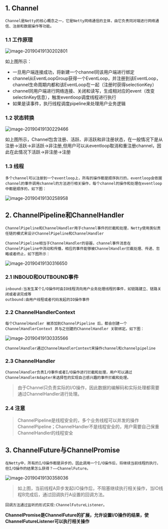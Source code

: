 ## 1. Channel

```
Channel是Netty的核心概念之一，它是Netty网络通信的主体，由它负责同对端进行网络通信、注册和数据操作等功能。
```

### 1.1 工作原理

![image-20190419130202801](https://ws3.sinaimg.cn/large/006tNc79ly1g27ux6nh96j312y0f8jt6.jpg)

如上图所示：

- 一旦用户端连接成功，将新建一个channel同该用户端进行绑定
- channel从EventLoopGroup获得一个EventLoop，并注册到该EventLoop，channel生命周期内都和该EventLoop在一起（注册时获得selectionKey）
- channel同用户端进行网络连接、关闭和读写，生成相对应的event（改变selectinKey信息），触发eventloop调度线程进行执行
- 如果是读事件，执行线程调度pipeline来处理用户业务逻辑

### 1.2 状态转换

![image-20190419130229466](https://ws3.sinaimg.cn/large/006tNc79ly1g27uxmz8wwj30nw0i2q5c.jpg)

如上图所示，Channel包含注册、活跃、非活跃和非注册状态，在一般情况下是从注册->活跃->非活跃->非注册,但用户可以从eventloop取消和重注册channel，因此在此情况下活跃->非注册->注册

### 1.3 线程

```
多个channel可以注册到一个eventloop上，所有的操作都是顺序执行的，eventloop会依据channel的事件调用channel的方法进行相关操作，每个channel的操作和处理在eventloop中都是顺序的，如下图：
```

![image-20190419130258958](https://ws3.sinaimg.cn/large/006tNc79ly1g27uy57o5pj313009g0uh.jpg)

## 2. ChannelPipeline和ChannelHandler

```
ChannelPipeline和ChannelHandler用于channel事件的拦截和处理，Netty使用类似责任链的模式来设计ChannelPipeline和ChannelHandler

ChannelPipeline相当于ChannelHandler的容器，channel事件消息在ChannelPipeline中流动和传播，相应的事件能够被ChannelHandler拦截处理、传递、忽略或者终止，如下图所示：
```

![image-20190419130316650](https://ws4.sinaimg.cn/large/006tNc79ly1g27uyg00svj30wi0eydgp.jpg)

### 2.1 INBOUD和OUTBOUND事件

```
inbound:当发生某个I/O操作时由IO线程流向用户业务处理线程的事件，如链路建立、链路关闭或者读完成等
outbound:由用户线程或者代码发起的IO操作事件
```

### 2.2 ChannelHandlerContext

```
每个ChannelHandler 被添加到ChannelPipeline 后，都会创建一个ChannelHandlerContext 并与之创建的ChannelHandler 关联绑定。如下图：
```

![image-20190419130335566](https://ws2.sinaimg.cn/large/006tNc79ly1g27uys8zvfj31280gedmi.jpg)

```
ChannelHandler通过ChannelHandlerContext来操作channel和channelpipeline
```

### 2.3 ChannelHandler

```
ChannelHandler负责I/O事件或者I/O操作进行拦截和处理，用户可以通过ChannelHandlerAdapter来选择性的实现自己感兴趣的事件拦截和处理。
```

> 由于Channel只负责实际的I/O操作，因此数据的编解码和实际处理都需要通过ChannelHandler进行处理。

### 2.4 注意

> ChannelPipeline是线程安全的，多个业务线程可以并发的操作ChannelPipeline；ChannelHandler不是线程安全的，用户需要自己保重ChannelHandler的线程安全

## 3. ChannelFuture与ChannelPromise

```
在Netty中，所有的I/O操作都是异步的，因此调用一个I/O操作后，将继续当前线程的执行，但I/O操作的结果怎么获得？——ChannelFuture。
```

![image-20190419130358036](https://ws2.sinaimg.cn/large/006tNc79ly1g27uz68re3j30n20lmwfd.jpg)

> 如上图，当前线程A异步发起I/O操作后，不阻塞继续执行相关操作，当IO线程B完成后，通过回调执行A设置的回调方法。

```
回调方法通过监听的形式实现:ChannelFutureListener。
```

**ChannelPromise是ChannelFuture的扩展，允许设置I/O操作的结果，使ChannelFutureListener可以执行相关操作**